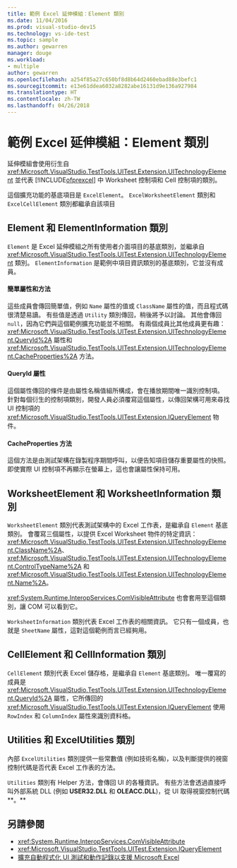 ```yaml
---
title: 範例 Excel 延伸模組：Element 類別
ms.date: 11/04/2016
ms.prod: visual-studio-dev15
ms.technology: vs-ide-test
ms.topic: sample
ms.author: gewarren
manager: douge
ms.workload:
- multiple
author: gewarren
ms.openlocfilehash: a254f85a27c650bf8d8b64d2460ebad88e3befc1
ms.sourcegitcommit: e13e61ddea6032a8282abe16131d9e136a927984
ms.translationtype: HT
ms.contentlocale: zh-TW
ms.lasthandoff: 04/26/2018
---
```

# <a name="sample-excel-extension-element-classes"></a>範例 Excel 延伸模組：Element 類別
延伸模組會使用衍生自 <xref:Microsoft.VisualStudio.TestTools.UITest.Extension.UITechnologyElement> 並代表 [!INCLUDE[ofprexcel](../test/includes/ofprexcel_md.md)] 中 Worksheet 控制項和 Cell 控制項的類別。

 這個擴充功能的基底項目是 `ExcelElement`。 `ExcelWorksheetElement` 類別和 `ExcelCellElement` 類別都繼承自該項目

## <a name="element-and-elementinformation-classes"></a>Element 和 ElementInformation 類別
 `Element` 是 Excel 延伸模組之所有使用者介面項目的基底類別，並繼承自 <xref:Microsoft.VisualStudio.TestTools.UITest.Extension.UITechnologyElement> 類別。 `ElementInformation` 是範例中項目資訊類別的基底類別，它並沒有成員。

#### <a name="simple-properties-and-methods"></a>簡單屬性和方法
 這些成員會傳回簡單值，例如 `Name` 屬性的值或 `ClassName` 屬性的值，而且程式碼很清楚易讀。 有些值是透過 `Utility` 類別傳回，稍後將予以討論。 其他會傳回 `null`，因為它們與這個範例擴充功能並不相關。 有兩個成員比其他成員更有趣：<xref:Microsoft.VisualStudio.TestTools.UITest.Extension.UITechnologyElement.QueryId%2A> 屬性和 <xref:Microsoft.VisualStudio.TestTools.UITest.Extension.UITechnologyElement.CacheProperties%2A> 方法。

#### <a name="queryid-property"></a>QueryId 屬性
 這個屬性傳回的條件是由屬性名稱值組所構成，會在播放期間唯一識別控制項。 針對每個衍生的控制項類別，開發人員必須覆寫這個屬性，以傳回架構可用來尋找 UI 控制項的 <xref:Microsoft.VisualStudio.TestTools.UITest.Extension.IQueryElement> 物件。

#### <a name="cacheproperties-method"></a>CacheProperties 方法
 這個方法是由測試架構在錄製程序期間呼叫，以便告知項目儲存重要屬性的快照。 即使實際 UI 控制項不再顯示在螢幕上，這也會讓屬性保持可用。

## <a name="worksheetelement-and-worksheetinformation-classes"></a>WorksheetElement 和 WorksheetInformation 類別
 `WorksheetElement` 類別代表測試架構中的 Excel 工作表，是繼承自 `Element` 基底類別。 會覆寫三個屬性，以提供 Excel Worksheet 物件的特定資訊：<xref:Microsoft.VisualStudio.TestTools.UITest.Extension.UITechnologyElement.ClassName%2A>、<xref:Microsoft.VisualStudio.TestTools.UITest.Extension.UITechnologyElement.ControlTypeName%2A> 和 <xref:Microsoft.VisualStudio.TestTools.UITest.Extension.UITechnologyElement.Name%2A>。

 <xref:System.Runtime.InteropServices.ComVisibleAttribute> 也會套用至這個類別，讓 COM 可以看到它。

 `WorksheetInformation` 類別代表 Excel 工作表的相關資訊。 它只有一個成員，也就是 `SheetName` 屬性，這對這個範例而言已經夠用。

## <a name="cellelement-and-cellinformation-classes"></a>CellElement 和 CellInformation 類別
 `CellElement` 類別代表 Excel 儲存格，是繼承自 `Element` 基底類別。 唯一覆寫的成員是 <xref:Microsoft.VisualStudio.TestTools.UITest.Extension.UITechnologyElement.QueryId%2A> 屬性，它所傳回的 <xref:Microsoft.VisualStudio.TestTools.UITest.Extension.IQueryElement> 使用 `RowIndex` 和 `ColumnIndex` 屬性來識別資料格。

## <a name="utilities-and-excelutilities-classes"></a>Utilities 和 ExcelUtilities 類別
 內部 `ExcelUtilities` 類別提供一些常數值 (例如技術名稱)，以及判斷提供的視窗控制代碼是否代表 Excel 工作表的方法。

 `Utilities` 類別有 Helper 方法，會傳回 UI 的各種資訊。 有些方法會透過直接呼叫外部系統 DLL (例如 **USER32.DLL** 和 **OLEACC.DLL**)，從 UI 取得視窗控制代碼**。**

## <a name="see-also"></a>另請參閱

- <xref:System.Runtime.InteropServices.ComVisibleAttribute>
- <xref:Microsoft.VisualStudio.TestTools.UITest.Extension.IQueryElement>
- [擴充自動程式化 UI 測試和動作記錄以支援 Microsoft Excel](../test/extending-coded-ui-tests-and-action-recordings-to-support-microsoft-excel.md)
